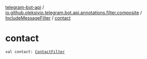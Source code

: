 [telegram-bot-api](../../index.md) / [io.github.oleksivio.telegram.bot.api.annotations.filter.composite](../index.md) / [IncludeMessageFilter](index.md) / [contact](./contact.md)

# contact

`val contact: `[`ContactFilter`](../-contact-filter/index.md)